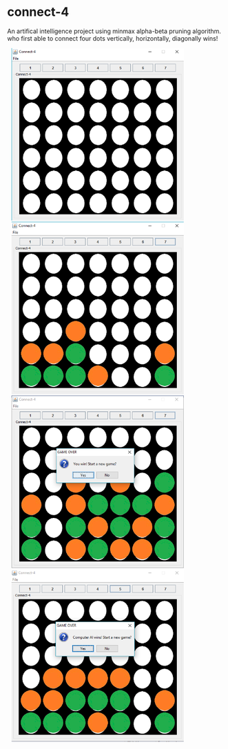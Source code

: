# connect-4
An artifical intelligence project using minmax alpha-beta pruning algorithm. who first able to connect four dots vertically, horizontally, diagonally wins!
<body>
<div style="float:left" >
    <img height="400" width="400" src="Images/1.png" hspace="10">
    <img height="400" width="400" src="Images/2.png" hspace="10">
    <img height="400" width="400" src="Images/3.png" hspace="10">
    <img height="400" width="400" src="Images/4.png" hspace="10">
</div>  
</body>
